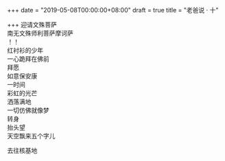 +++
date = "2019-05-08T00:00:00+08:00"
draft = true
title = "老爸说 · 十"

+++
迎请文殊菩萨  
南无文殊师利菩萨摩诃萨  
！！  
红衬衫的少年  
一心跪拜在佛前  
拜愿  
如意保安康  
一时间  
彩虹的光芒  
洒落满地  
一切仿佛就像梦  
转身  
抬头望  
天空飘来五个字儿  
  
去往核基地  